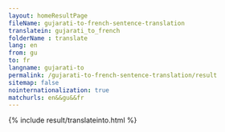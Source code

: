 ```yaml
---
layout: homeResultPage
fileName: gujarati-to-french-sentence-translation
translatein: gujarati_to_french
folderName : translate
lang: en
from: gu
to: fr
langname: gujarati-to
permalink: /gujarati-to-french-sentence-translation/result
sitemap: false
nointernationalization: true
matchurls: en&&gu&&fr
---
```

{% include result/translateinto.html %}

<script src="/js/result/translation.js" data-foldername="{{page.folderName}}" data-lang="{{page.lang}}"></script>
